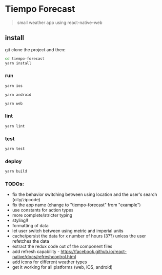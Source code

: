 # Tiempo Forecast

> small weather app using react-native-web

## install

git clone the project and then:

```sh
cd tiempo-forecast
yarn install
```

### run

```sh
yarn ios
```

```sh
yarn android
```

```sh
yarn web
```

### lint

```sh
yarn lint
```

### test

```sh
yarn test
```

### deploy

```sh
yarn build
```
### TODOs:
- fix the behavior switching between using location and the user's search (city/zipcode)
- fix the app name (change to "tiempo-forecast" from "example")
- use constants for action types
- more complete/stricter typing
- styling!!
- formatting of data
- let user switch between using metric and imperial units
- cache/persist the data for x number of hours (3??) unless the user refetches the data
- extract the redux code out of the component files
- add refresh capability - https://facebook.github.io/react-native/docs/refreshcontrol.html
- add icons for different weather types
- get it working for all platforms (web, iOS, android)
